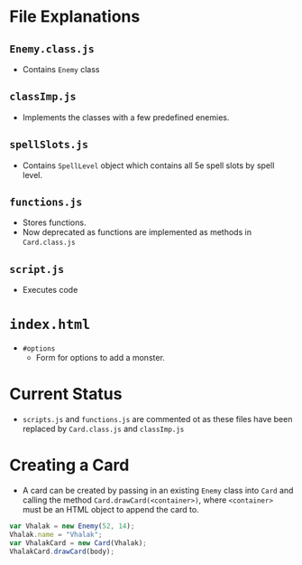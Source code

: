 # File Explanations

## `Enemy.class.js`
- Contains `Enemy` class

## `classImp.js`
- Implements the classes with a few predefined enemies.

## `spellSlots.js`
- Contains `SpellLevel` object which contains all 5e spell slots by spell level.

## `functions.js`
- Stores functions.
- Now deprecated as functions are implemented as methods in `Card.class.js`

## `script.js`
- Executes code

# `index.html`
- `#options`
  - Form for options to add a monster.

# Current Status
- `scripts.js` and `functions.js` are commented ot as these files have been replaced by `Card.class.js` and `classImp.js`

# Creating a Card
- A card can be created by passing in an existing `Enemy` class into `Card` and calling the method `Card.drawCard(<container>)`, where `<container>` must be an HTML object to append the card to.

```js
var Vhalak = new Enemy(52, 14);
Vhalak.name = "Vhalak";
var VhalakCard = new Card(Vhalak);
VhalakCard.drawCard(body);
```